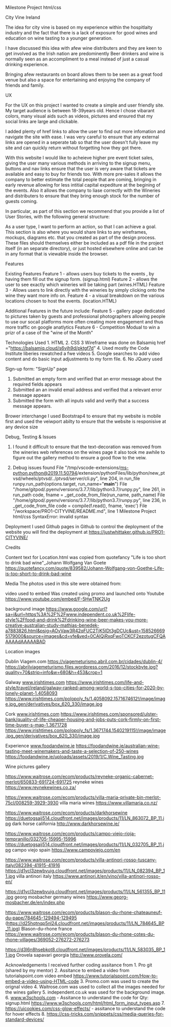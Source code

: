 Milestone Project html/css

City Vine Ireland

The idea for city vine is based on my experience within the hospitlaity industry and the
fact that there is a lack of exposure for good wines and education on wine tasting to a younger 
generation.

I have discussed this idea with afew wine distributers and they are keen to get involved 
as the Irish nation are predominently Beer drinkers and wine is normally seen as an 
accompliment to a meal instead of just a casual drinking experience.

Bringing afew restaurants on board allows them to be seen as a great food venue but also a space for 
entertaining and enjoying the company of friends and family.

UX

For the UX on this project I wanted to create a simple and user friendly site.
My target audience is between 18-39years old. Hence I chose vibarant colors, many visual aids 
such as videos, pictures and ensured that my social links are large and clickable.

I added plenty of href links to allow the user to find out more infomation and navigate the 
site with ease. I was very careful to ensure that any external links are opened in a seperate 
tab so that the user doesn't fully leave my site and can quickly return without forgetting how they got there.

With this website I would like to acheieve higher pre event ticket sales, giving the user many various
methods in arriving to the signup menu, buttons and nav links ensure that the user is very aware that 
tickets are available and easy to buy for friends too.
With more pre-sales it allows the company to better estimate the total people that are coming,
bringing in early revenue allowing for less intitial capital expediture at the begining of the events.
Also it allows the company to liase correctly with the Wineries and distributers to ensure that they 
bring enough stock for the number of guests coming. 

In particular, as part of this section we recommend that you provide a list of User Stories, with the following general structure:

As a user type, I want to perform an action, so that I can achieve a goal.
This section is also where you would share links to any wireframes, mockups, diagrams etc. that you created as part of the design process. These files should themselves either be included as a pdf file in the project itself (in an separate directory), or just hosted elsewhere online and can be in any format that is viewable inside the browser.

Features

Existing Features
Feature 1 - allows users buy tickets to the events , by having them fill out the signup form. (signup.html)
Feature 2 - allows the user to see exactly which wineries will be taking part (wines.HTML)
Feature 3 - Allows users to link directly with the wineries by simply clicking onto the wine they want more info on.
Feature 4 - a visual breakdown on the various locations chosen to host the events. (location.HTML)

Additional Features in the future include:
Feature 5 - gallery page dedicated to pictures taken by guests and professional photographers allowing people to use 
            our socail platforms more often creating more engagement and thus more traffic on google anatlytics
Feature 6 - Competition Modual to win a prizr of a case of the "wine of the Month"

Technologies Used
    1. HTML
    2. CSS
    3 Wireframe was done on Balsamiq
        href ="https://balsamiq.cloud/s6vjh9d/pktgf7d" 
    4. Used mostly the Code Institute liberies rewatched a fwe videos
    5. Google searches to add video content and do basic input adjustments to my form file.
    6. No JQuery used

Sign-up form:
"SignUp" page
1. Submitted an empty form and verified that an error message about the required fields appears
2. Submitted an an invalid email address and verified that a relevant error message appears
3. Submitted the form with all inputs valid and verify that a success message appears.

Brower interchange
I used Bootstrap4 to ensure that my website is mobile first and used the veiwport abilty to ensure that the website is responisive at any device size

Debug, Testing & Issues
1. I found it difficult to ensure that the text-decoration was removed from the wineries web references on the wines page
        it also took me awhile to figure out the gallery method to ensure a good flow to the veiw.

2. Debug issues found
     File "/tmp/vscode-extensions/ms-python.python@2019.11.50794/extension/pythonFiles/lib/python/new_ptvsd/wheels/ptvsd/../ptvsd/server/cli.py", line 204, in run_file
        runpy.run_path(options.target, run_name="__main__")
    File "/home/gitpod/.pyenv/versions/3.7.7/lib/python3.7/runpy.py", line 261, in run_path
        code, fname = _get_code_from_file(run_name, path_name)
    File "/home/gitpod/.pyenv/versions/3.7.7/lib/python3.7/runpy.py", line 236, in _get_code_from_file
        code = compile(f.read(), fname, 'exec')
    File "/workspace/PRO1-CITYVINE/README.md", line 1
        Milestone Project html/css
    SyntaxError: invalid syntax

Deployment
I used Github pages in Github to control the deployment of the website you will find the deployment at https://justwhittaker.github.io/PRO1-CITYVINE/ 

Credits

Content
text for Location.html was copied from quotefancy
"Life is too short to drink bad wine"_Johann Wolfgang Van Goete
https://quotefancy.com/quote/839582/Johann-Wolfgang-von-Goethe-Life-is-too-short-to-drink-bad-wine

Media
The photos used in this site were obtained from:

video used to embed
    Was created using promo and launched onto Youtube
    https://www.youtube.com/embed/F-5HwTNK2Ug

background image
https://www.google.com/url?sa=i&url=https%3A%2F%2Fwww.independent.co.uk%2Flife-style%2Ffood-and-drink%2Fdrinking-wine-beer-makes-you-more-creative-australian-study-mathias-benedek-a7883826.html&psig=AOvVaw3R42qFUC2TjK5IDt3gDCUc&ust=1585266695179000&source=images&cd=vfe&ved=0CAIQjRxqFwoTCKCF2ezotugCFQAAAAAdAAAAABAD

Location images

Dublin
Viagem.com
https://viagemeturismo.abril.com.br/cidades/dublin-4/
https://abrilviagemeturismo.files.wordpress.com/2016/12/stockbyte.jpg?quality=70&strip=info&w=680&h=453&crop=1

Galway
www.irishtimes.com
https://www.irishtimes.com/life-and-style/travel/ireland/galway-ranked-among-world-s-top-cities-for-2020-by-lonely-planet-1.4058093
https://www.irishtimes.com/polopoly_fs/1.4058092.1571674612!/image/image.jpg_gen/derivatives/box_620_330/image.jpg

Cork
www.irishtimes.com
https://www.irishtimes.com/sponsored/ulster-bank/quality-of-life-cheaper-housing-and-jobs-puts-cork-firmly-on-first-time-buyer-s-map-1.3671728
https://www.irishtimes.com/polopoly_fs/1.3671744.1540219115!/image/image.jpg_gen/derivatives/box_620_330/image.jpg

Experience
www.foodandwine.ie
https://foodandwine.ie/australian-wine-tasting-meet-winemakers-and-taste-a-selection-of-250-wines
https://foodandwine.ie/uploads/assets/2019/1/C.Wine_Tasting.jpg

Wine pictures gallery

https://www.waitrose.com/ecom/products/reyneke-organic-cabernet-merlot/650833-691724-691725
reyneke wines
https://www.reynekewines.co.za/

https://www.waitrose.com/ecom/products/villa-maria-private-bin-merlot-75cl/008259-3929-3930
villa maria wines
https://www.villamaria.co.nz/

https://www.waitrose.com/ecom/products/darkhorsewine
https://duetogsaij514.cloudfront.net/images/products/11/LN_863072_BP_11.jpg
dark horse california
http://www.darkhorsewine.ie/

https://www.waitrose.com/ecom/products/campo-viejo-rioja-tempranillo/032705-15995-15996
https://duetogsaij514.cloudfront.net/images/products/11/LN_032705_BP_11.jpg
campo viejo spain
https://www.campoviejo.com/en

https://www.waitrose.com/ecom/products/villa-antinori-rosso-tuscany-italy/082394-41915-41916
https://d1ycl3zewbvuig.cloudfront.net/images/products/11/LN_082394_BP_11.jpg
villa antinori italy
https://www.antinori.it/en/vino/villa-antinori-rosso-en/

https://d1ycl3zewbvuig.cloudfront.net/images/products/11/LN_561355_BP_11.jpg
georg mosbacher germany wines
https://www.georg-mosbacher.de/en/index.php 

https://www.waitrose.com/ecom/products/blason-du-rhone-chateauneuf-du-pape/784645-129494-129495
(https://d25hqtnqp5nl24.cloudfront.net/images/products/11/LN_784645_BP_11.jpg)
Blason-du-rhone france
https://www.waitrose.com/ecom/products/blason-du-rhone-cotes-du-rhone-villages/369052-276272-276273

https://d3l6n8hsebkot8.cloudfront.net/images/products/11/LN_583035_BP_11.jpg
Orovela sapavari georgia
http://www.orovela.com/

Acknowledgements
I received further coding assitance from
    1. Pro git (shared by my mentor)
    2. Assitance to embed a video from tutorialspoint.com
        video embed
            https://www.tutorialspoint.com/How-to-embed-a-video-using-HTML-code
    3. Promo.com was used to create the orignal video
    4. Waitrose.com was used to collect all the images needed for the wines gallery
    5. independent.co.uk was used for the background image.
    6. www.w3schools.com - Assitance to understand the code for Qty: signup.html
            https://www.w3schools.com/html/html_form_input_types.asp
    7. https://uicookies.com/css-glow-effects/ - assitance to understand the code for hover effects
    8. https://css-tricks.com/snippets/css/media-queries-for-standard-devices/